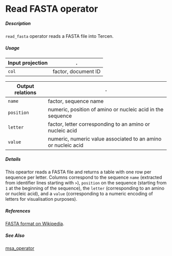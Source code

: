 # Read FASTA operator

##### Description

`read_fasta` operator reads a FASTA file into Tercen.

##### Usage

Input projection|.
---|---
`col`        | factor, document ID

Output relations|.
---|---
`name`        | factor, sequence name
`position`    | numeric, position of amino or nucleic acid in the sequence
`letter`      | factor, letter corresponding to an amino or nucleic acid
`value`       | numeric, numeric value associated to an amino or nucleic acid

##### Details

This opeartor reads a FASTA file and returns a table with one row per sequence per letter. Columns correspond to the sequence `name` (extracted from identifier lines starting with `>`), `position` on the sequence (starting from `1` at the beginning of the sequence), the `letter` (corresponding to an amino or nucleic acid), and a `value` (corresponding to a numeric encoding of letters for visualisation purposes).

##### References

[FASTA format on Wikipedia](https://en.wikipedia.org/wiki/FASTA_format).

##### See Also

[msa_operator](https://github.com/tercen/msa_operator)
